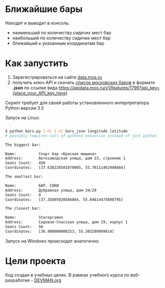 # Ближайшие бары
Находит и выводит в консоль:
 - наименьший по количеству сидячих мест бар
 - наибольший по количеству сидячих мест бар
 - ближайший к указанным координатам бар

# Как запустить


1. Зарегистрироваться на сайте [data.mos.ru](https://data.mos.ru/)
2. получить ключ API и скачать [список московских баров](https://data.mos.ru/opendata/7710881420-bary) в формате **.json** по ссылке вида https://apidata.mos.ru/v1/features/1796?api_key={place_your_API_key_here}

Скрипт требует для своей работы установленного интерпретатора Python версии 3.5

Запуск на Linux:

```bash

$ python bars.py [-h] [-v] bars_json longitude latitude
# possibly requires call of python3 executive instead of just python

The biggest bar:

Name:          Спорт бар «Красная машина»
Address:       Автозаводская улица, дом 23, строение 1
Seats Count:   450
Coordinates:   [37.638228501070095, 55.70111462948684]

The smallest bar:

Name:          БАР. СОКИ
Address:       Дубравная улица, дом 34/29
Seats Count:   0
Coordinates:   [37.35805920566864, 55.84614475898795]

The closest bar:

Name:          Staropramen
Address:       Садовая-Спасская улица, дом 19, корпус 1
Seats Count:   50
Coordinates:   [36.900000000253, 55.303299999814]


```

Запуск на Windows происходит аналогично.

# Цели проекта

Код создан в учебных целях. В рамках учебного курса по веб-разработке - [DEVMAN.org](https://devman.org)
